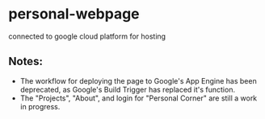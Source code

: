 # personal-webpage
connected to google cloud platform for hosting

## Notes:
- The workflow for deploying the page to Google's App Engine has been deprecated, as Google's Build Trigger has replaced it's function.
- The "Projects", "About", and login for "Personal Corner" are still a work in progress.
